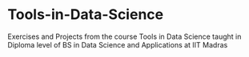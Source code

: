 # Tools-in-Data-Science
Exercises and Projects from the course Tools in Data Science taught in Diploma level of BS in Data Science and Applications at IIT Madras
